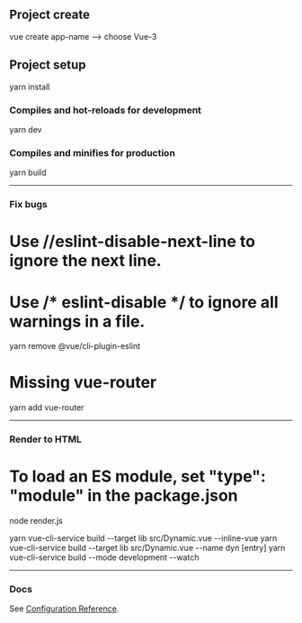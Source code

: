 ## Project create
vue create app-name --> choose Vue-3

## Project setup
yarn install

### Compiles and hot-reloads for development
yarn dev

### Compiles and minifies for production
yarn build

------------------------------------------------------
### Fix bugs 
# Use //eslint-disable-next-line to ignore the next line.
# Use /* eslint-disable */ to ignore all warnings in a file.
yarn remove @vue/cli-plugin-eslint

# Missing vue-router
yarn add vue-router

------------------------------------------------------
### Render to HTML
# To load an ES module, set "type": "module" in the package.json

node render.js

yarn vue-cli-service build --target lib src/Dynamic.vue --inline-vue
yarn vue-cli-service build --target lib src/Dynamic.vue --name dyn [entry]
yarn vue-cli-service build --mode development --watch

------------------------------------------------------
### Docs

See [Configuration Reference](https://cli.vuejs.org/config/).
